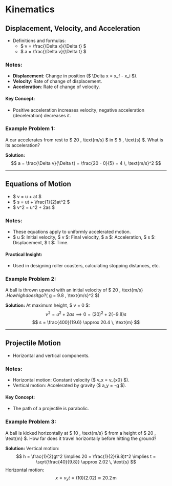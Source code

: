 # Kinematics

## Displacement, Velocity, and Acceleration
- Definitions and formulas:
  - $ v = \frac{\Delta x}{\Delta t} $
  - $ a = \frac{\Delta v}{\Delta t} $

### Notes:
- **Displacement**: Change in position ($ \Delta x = x_f - x_i $).
- **Velocity**: Rate of change of displacement.
- **Acceleration**: Rate of change of velocity.

#### Key Concept:
- Positive acceleration increases velocity; negative acceleration (deceleration) decreases it.

### Example Problem 1:
A car accelerates from rest to $ 20 \, \text{m/s} $ in $ 5 \, \text{s} $. What is its acceleration?

**Solution:**
$$
a = \frac{\Delta v}{\Delta t} = \frac{20 - 0}{5} = 4 \, \text{m/s}^2
$$

---

## Equations of Motion
- $ v = u + at $
- $ s = ut + \frac{1}{2}at^2 $
- $ v^2 = u^2 + 2as $

### Notes:
- These equations apply to uniformly accelerated motion.
- $ u $: Initial velocity, $ v $: Final velocity, $ a $: Acceleration, $ s $: Displacement, $ t $: Time.

#### Practical Insight:
- Used in designing roller coasters, calculating stopping distances, etc.

### Example Problem 2:
A ball is thrown upward with an initial velocity of $ 20 \, \text{m/s} $. How high does it go? ($ g = 9.8 \, \text{m/s}^2 $)

**Solution:**
At maximum height, $ v = 0 $:
$$
v^2 = u^2 + 2as \implies 0 = (20)^2 + 2(-9.8)s
$$
$$
s = \frac{400}{19.6} \approx 20.4 \, \text{m}
$$

---

## Projectile Motion
- Horizontal and vertical components.

### Notes:
- Horizontal motion: Constant velocity ($ v_x = v_{x0} $).
- Vertical motion: Accelerated by gravity ($ a_y = -g $).

#### Key Concept:
- The path of a projectile is parabolic.

### Example Problem 3:
A ball is kicked horizontally at $ 10 \, \text{m/s} $ from a height of $ 20 \, \text{m} $. How far does it travel horizontally before hitting the ground?

**Solution:**
Vertical motion:
$$
h = \frac{1}{2}gt^2 \implies 20 = \frac{1}{2}(9.8)t^2 \implies t = \sqrt{\frac{40}{9.8}} \approx 2.02 \, \text{s}
$$
Horizontal motion:
$$
x = v_xt = (10)(2.02) \approx 20.2 \, \text{m}
$$